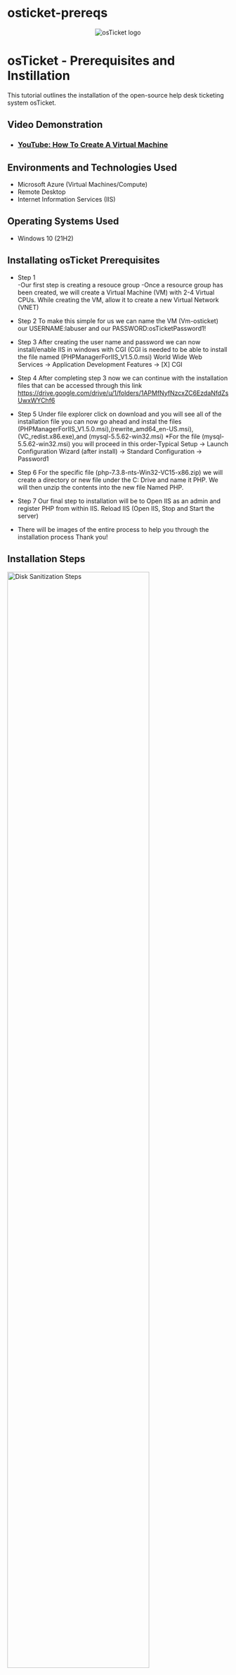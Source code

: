# osticket-prereqs
<p align="center">
<img src="https://i.imgur.com/Clzj7Xs.png" alt="osTicket logo"/>
</p>

<h1>osTicket - Prerequisites and Instillation</h1>
This tutorial outlines the installation of the open-source help desk ticketing system osTicket.<br />


<h2>Video Demonstration</h2>

- ### [YouTube: How To Create A Virtual Machine](https://www.youtube.com/watch?v=dP0vNd5K2x8)

<h2>Environments and Technologies Used</h2>

- Microsoft Azure (Virtual Machines/Compute)
- Remote Desktop
- Internet Information Services (IIS)

<h2>Operating Systems Used </h2>

- Windows 10</b> (21H2)

<h2>Installating osTicket Prerequisites </h2>

- Step 1  
-Our first step is creating a resouce group
-Once a resource group has been created, we will create a Virtual Machine (VM) with 2-4 Virtual CPUs. While creating the VM, allow it to create a new Virtual      Network (VNET)
- Step 2 To make this simple for us we can name the VM (Vm-osticket) our USERNAME:labuser and our PASSWORD:osTicketPassword1!
- Step 3 After creating the user name and password we can now install/enable IIS in windows with CGI (CGI is needed to be able to install the file named (PHPManagerForIIS_V1.5.0.msi) World Wide Web Services -> Application Development Features -> [X] CGI

- Step 4 After completing step 3 now we can continue with the installation files that can be accessed through this link https://drive.google.com/drive/u/1/folders/1APMfNyfNzcxZC6EzdaNfdZsUwxWYChf6
- Step 5 Under file explorer click on download and you will see all of the installation file you can now go ahead and instal the files (PHPManagerForIIS_V1.5.0.msi),(rewrite_amd64_en-US.msi),(VC_redist.x86.exe),and (mysql-5.5.62-win32.msi)
  *For the file (mysql-5.5.62-win32.msi) you will proceed in this order-Typical Setup ->
Launch Configuration Wizard (after install) ->
Standard Configuration ->
Password1
- Step 6 For the specific file (php-7.3.8-nts-Win32-VC15-x86.zip) we will create a directory or new file under the C: Drive and name it PHP. We will then unzip the contents into the new file Named PHP.
- Step 7 Our final step to installation will be to Open IIS as an admin and register PHP from within IIS. Reload IIS (Open IIS, Stop and Start the server)
- There will be images of the entire process to help you through the installation process Thank you!

 


<h2>Installation Steps</h2>

<p>
<img src="https://i.imgur.com/DJmEXEB.png" height="80%" width="80%" alt="Disk Sanitization Steps"/>
</p>
<p>
Lorem ipsum dolor sit amet, consectetur adipiscing elit, sed do eiusmod tempor incididunt ut labore et dolore magna aliqua. Ut enim ad minim veniam, quis nostrud exercitation ullamco laboris nisi ut aliquip ex ea commodo consequat. Duis aute irure dolor in reprehenderit in voluptate velit esse cillum dolore eu fugiat nulla pariatur.
</p>
<br />

<p>
<img src="https://i.imgur.com/DJmEXEB.png" height="80%" width="80%" alt="Disk Sanitization Steps"/>
</p>
<p>
Lorem ipsum dolor sit amet, consectetur adipiscing elit, sed do eiusmod tempor incididunt ut labore et dolore magna aliqua. Ut enim ad minim veniam, quis nostrud exercitation ullamco laboris nisi ut aliquip ex ea commodo consequat. Duis aute irure dolor in reprehenderit in voluptate velit esse cillum dolore eu fugiat nulla pariatur.
</p>
<br />

<p>
<img src="https://i.imgur.com/DJmEXEB.png" height="80%" width="80%" alt="Disk Sanitization Steps"/>
</p>
<p>
Lorem ipsum dolor sit amet, consectetur adipiscing elit, sed do eiusmod tempor incididunt ut labore et dolore magna aliqua. Ut enim ad minim veniam, quis nostrud exercitation ullamco laboris nisi ut aliquip ex ea commodo consequat. Duis aute irure dolor in reprehenderit in voluptate velit esse cillum dolore eu fugiat nulla pariatur.
</p>
<br />
